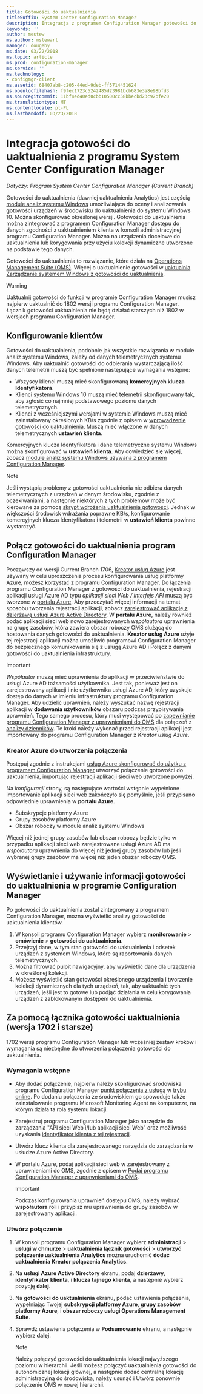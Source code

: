 ```yaml
---
title: Gotowości do uaktualnienia
titleSuffix: System Center Configuration Manager
description: Integracja z programem Configuration Manager gotowości do uaktualnienia. Dane zgodności z uaktualnieniem dostępu w konsoli administracyjnej. Urządzenia docelowe dla uaktualnienia lub korygowania.
keywords: ''
author: mestew
ms.author: mstewart
manager: dougeby
ms.date: 03/22/2018
ms.topic: article
ms.prod: configuration-manager
ms.service: ''
ms.technology:
- configmgr-client
ms.assetid: 68407ab8-c205-44ed-9deb-ff5714451624
ms.openlocfilehash: f9fec1723c5242485d23981bcb683e3a8e98bfd3
ms.sourcegitcommit: 11bf4ed40ed0cbb10500cc58bbecbd23c92bfe20
ms.translationtype: MT
ms.contentlocale: pl-PL
ms.lasthandoff: 03/23/2018
---
```

# <a name="integrate-upgrade-readiness-with-system-center-configuration-manager"></a>Integracja gotowości do uaktualnienia z programu System Center Configuration Manager

*Dotyczy: Program System Center Configuration Manager (Current Branch)*

Gotowości do uaktualnienia (dawniej uaktualnienia Analytics) jest częścią [module analiz systemu Windows](https://www.microsoft.com/WindowsForBusiness/windows-analytics) umożliwiająca do oceny i analizowania gotowości urządzeń w środowisku do uaktualnienia do systemu Windows 10. Można skonfigurować określonej wersji. Gotowości do uaktualnienia można zintegrować z programem Configuration Manager dostępu do danych zgodności z uaktualnieniem klienta w konsoli administracyjnej programu Configuration Manager. Można na urządzenia docelowe do uaktualnienia lub korygowania przy użyciu kolekcji dynamiczne utworzone na podstawie tego danych.

Gotowości do uaktualnienia to rozwiązanie, które działa na [Operations Management Suite (OMS)](/azure/operations-management-suite/operations-management-suite-overview). Więcej o uaktualnienie gotowości w [uaktualnia Zarządzanie systemem Windows z gotowości do uaktualnienia](/windows/deployment/upgrade/manage-windows-upgrades-with-upgrade-readiness).

>[!WARNING]
>Uaktualnij gotowości do funkcji w programie Configuration Manager musisz najpierw uaktualnić do 1802 wersji programu Configuration Manager.  <!--507205--> Łącznik gotowości uaktualnienia nie będą działać starszych niż 1802 w wersjach programu Configuration Manager. 


## <a name="configure-clients"></a>Konfigurowanie klientów

Gotowości do uaktualnienia, podobnie jak wszystkie rozwiązania w module analiz systemu Windows, zależy od danych telemetrycznych systemu Windows. Aby uaktualnić gotowości do odbierania wystarczającą ilość danych telemetrii muszą być spełnione następujące wymagania wstępne:

- Wszyscy klienci muszą mieć skonfigurowaną **komercyjnych klucza Identyfikatora**. 
- Klienci systemu Windows 10 muszą mieć telemetrii skonfigurowany tak, aby zgłosić co najmniej podstawowego poziomu danych telemetrycznych.
-  Klienci z wcześniejszymi wersjami w systemie Windows muszą mieć zainstalowany określonych KB/s zgodnie z opisem w [wprowadzenie gotowości do uaktualnienia](/windows/deployment/upgrade/upgrade-readiness-get-started#deploy-the-compatibility-update-and-related-kbs). Muszą mieć włączone w danych telemetrycznych **ustawień klienta**.

Komercyjnych klucza Identyfikatora i dane telemetryczne systemu Windows można skonfigurować w **ustawień klienta**. Aby dowiedzieć się więcej, zobacz [module analiz systemu Windows używana z programem Configuration Manager](../monitor-windows-analytics.md).

>[!NOTE]
>Jeśli wystąpią problemy z gotowości uaktualnienia nie odbiera danych telemetrycznych z urządzeń w danym środowisku, zgodnie z oczekiwaniami, a następnie niektórych z tych problemów może być kierowane za pomocą [skrypt wdrożenia uaktualnienia gotowości](/windows/deployment/upgrade/upgrade-readiness-deployment-script). Jednak w większości środowisk wdrażania poprawne KB/s, konfigurowanie komercyjnych klucza Identyfikatora i telemetrii w **ustawień klienta** powinno wystarczyć.

## <a name="connect-configuration-manager-to-upgrade-readiness"></a>Połącz gotowości do uaktualnienia program Configuration Manager

Począwszy od wersji Current Branch 1706, [Kreator usług Azure](../../../servers/deploy/configure/azure-services-wizard.md) jest używany w celu uproszczenia procesu konfigurowania usług platformy Azure, możesz korzystać z programu Configuration Manager. Do łączenia programu Configuration Manager z gotowości do uaktualnienia, rejestracji aplikacji usługi Azure AD typu *aplikacji sieci Web / interfejs API* muszą być tworzone w [portalu Azure](https://portal.azure.com). Aby przeczytać więcej informacji na temat sposobu tworzenia rejestracji aplikacji, zobacz [zarejestrować aplikację z dzierżawą usługi Azure Active Directory](/azure/active-directory/active-directory-app-registration). W **portalu Azure**, należy również podać aplikacji sieci web nowo zarejestrowanych *współautora* uprawnienia na grupę zasobów, która zawiera obszar roboczy OMS służącą do hostowania danych gotowości do uaktualnienia. **Kreator usług Azure** użyje tej rejestracji aplikacji można umożliwić programowi Configuration Manager do bezpiecznego komunikowania się z usługą Azure AD i Połącz z danymi gotowości do uaktualnienia infrastruktury.

>[!IMPORTANT]
>*Współautor* muszą mieć uprawnienia do aplikacji w przeciwieństwie do usługi Azure AD tożsamości użytkownika. Jest tak, ponieważ jest on zarejestrowany aplikacji i nie użytkownika usługi Azure AD, który uzyskuje dostęp do danych w imieniu infrastruktury programu Configuration Manager. Aby udzielić uprawnień, należy wyszukać nazwę rejestracji aplikacji w **dodawania użytkowników** obszaru podczas przypisywania uprawnień. Tego samego procesu, który musi występować po [zapewnianie programu Configuration Manager z uprawnieniami do OMS](https://docs.microsoft.com/azure/log-analytics/log-analytics-sccm#provide-configuration-manager-with-permissions-to-oms) dla połączeń z [analizy dzienników](https://docs.microsoft.com/azure/log-analytics/log-analytics-sccm). Te kroki należy wykonać przed rejestracji aplikacji jest importowany do programu Configuration Manager z *Kreator usług Azure*.

### <a name="use-the-azure-wizard-to-create-the-connection"></a>Kreator Azure do utworzenia połączenia

Postępuj zgodnie z instrukcjami [usług Azure skonfigurować do użytku z programem Configuration Manager](../../../servers/deploy/configure/azure-services-wizard.md) utworzyć połączenie gotowości do uaktualnienia, importując rejestracji aplikacji sieci web utworzone powyżej. 

Na *konfiguracji* strony, są następujące wartości wstępnie wypełnione importowanie aplikacji sieci web zakończyło się pomyślnie, jeśli przypisano odpowiednie uprawnienia w **portalu Azure**. 
-  Subskrypcje platformy Azure
-  Grupy zasobów platformy Azure
-  Obszar roboczy w module analiz systemu Windows

Więcej niż jednej grupy zasobów lub obszar roboczy będzie tylko w przypadku aplikacji sieci web zarejestrowane usługi Azure AD ma *współautora* uprawnienia do więcej niż jednej grupy zasobów lub jeśli wybranej grupy zasobów ma więcej niż jeden obszar roboczy OMS.
 
## <a name="view-and-use-upgrade-readiness-information-in-configuration-manager"></a>Wyświetlanie i używanie informacji gotowości do uaktualnienia w programie Configuration Manager

Po gotowości do uaktualnienia został zintegrowany z programem Configuration Manager, można wyświetlić analizy gotowości do uaktualnienia klientów.

1. W konsoli programu Configuration Manager wybierz **monitorowanie** > **omówienie** > **gotowości do uaktualnienia**.
2. Przejrzyj dane, w tym stan gotowości do uaktualnienia i odsetek urządzeń z systemem Windows, które są raportowania danych telemetrycznych.
3. Można filtrować pulpit nawigacyjny, aby wyświetlić dane dla urządzenia w określonej kolekcji.
4. Możesz wyświetlić stan gotowości określonego urządzenia i tworzenie kolekcji dynamicznych dla tych urządzeń, tak, aby uaktualnić tych urządzeń, jeśli jest to gotowe lub podjąć działania w celu korygowania urządzeń z zablokowanym dostępem do uaktualnienia.

## <a name="using-the-upgrade-readiness-connector-version-1702-and-earlier"></a>Za pomocą łącznika gotowości uaktualnienia (wersja 1702 i starsze)

1702 wersji programu Configuration Manager lub wcześniej zestaw kroków i wymagania są niezbędne do utworzenia połączenia gotowości do uaktualnienia.

### <a name="prerequisites"></a>Wymagania wstępne

- Aby dodać połączenie, najpierw należy skonfigurować środowiska programu Configuration Manager [punkt połączenia z usługą](/sccm/core/servers/deploy/configure/about-the-service-connection-point) w [trybu online](https://azure.microsoft.com/documentation/articles/resource-group-create-service-principal-portal/). Po dodaniu połączenia ze środowiskiem go spowoduje także zainstalowanie programu Microsoft Monitoring Agent na komputerze, na którym działa ta rola systemu lokacji.
- Zarejestruj programu Configuration Manager jako narzędzie do zarządzania "API sieci Web i/lub aplikacji sieci Web" oraz możliwość uzyskania [identyfikator klienta z tej rejestracji](https://azure.microsoft.com/documentation/articles/active-directory-integrating-applications/).
- Utwórz klucz klienta dla zarejestrowanego narzędzia do zarządzania w usłudze Azure Active Directory.
- W portalu Azure, podaj aplikacji sieci web w zarejestrowany z uprawnieniami do OMS, zgodnie z opisem w [Podaj programu Configuration Manager z uprawnieniami do OMS](https://azure.microsoft.com/documentation/articles/log-analytics-sccm/#provide-configuration-manager-with-permissions-to-oms).

    > [!IMPORTANT]
    > Podczas konfigurowania uprawnień dostępu OMS, należy wybrać **współautora** roli i przypisz mu uprawnienia do grupy zasobów w zarejestrowany aplikacji.

### <a name="create-the-connection"></a>Utwórz połączenie

1.  W konsoli programu Configuration Manager wybierz **administracji** > **usługi w chmurze** > **uaktualnienia łącznik gotowości** > **utworzyć połączenie uaktualnienia Analytics** można uruchomić **dodać uaktualnienia Kreator połączenia Analytics**.
3.  Na **usługi Azure Active Directory** ekranu, podaj **dzierżawy**, **identyfikator klienta**, i **klucza tajnego klienta**, a następnie wybierz pozycję **dalej**.
4.  Na **gotowości do uaktualnienia** ekranu, podać ustawienia połączenia, wypełniając Twojej **subskrypcji platformy Azure**, **grupy zasobów platformy Azure**, i **obszar roboczy usługi Operations Management Suite**.
5.  Sprawdź ustawienia połączenia w **Podsumowanie** ekranu, a następnie wybierz **dalej**.

    > [!NOTE]
    > Należy połączyć gotowości do uaktualnienia lokacji najwyższego poziomu w hierarchii. Jeśli możesz połączyć uaktualnienia gotowości do autonomicznej lokacji głównej, a następnie dodać centralną lokację administracyjną do środowiska, należy usunąć i Utwórz ponownie połączenie OMS w nowej hierarchii.

